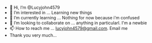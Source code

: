 - 👋 Hi, I’m @Lucyjohn4579
- 👀 I’m interested in ... Learning new things 
- 🌱 I’m currently learning ... Nothing for now because i'm confused 
- 💞️ I’m looking to collaborate on ... anything in particularl. I'm a newbie 
- 📫 How to reach me ... lucyjohn4579@gmail.com. Email me
- Thank you very much...

<!---
Lucyjohn4579/Lucyjohn4579 is a ✨ special ✨ repository because its `README.md` (this file) appears on your GitHub profile.
You can click the Preview link to take a look at your changes.
--->
